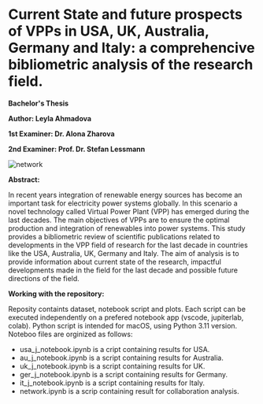 # Current State and future prospects of VPPs in USA, UK, Australia, Germany and Italy: a comprehencive bibliometric analysis of the research field.


**Bachelor's Thesis** 

**Author: Leyla Ahmadova** 

**1st Examiner: Dr. Alona Zharova** 

**2nd Examiner: Prof. Dr. Stefan Lessmann**


![network](https://github.com/user-attachments/assets/703b3179-4b63-4560-b160-f18cd5be8f15)


**Abstract:**

In recent years integration of renewable energy sources has become an important task for electricity power systems  globally. In this scenario a novel technology called Virtual 
Power Plant (VPP) has emerged during the last decades. The main objectives of  VPPs are to ensure the optimal production and integration of renewables  into power systems. 
This study provides a bibliometric review of scientific publications related to developments in the VPP field of research for the last decade  in countries like the USA, Australia,
UK, Germany and Italy. The aim of analysis is to provide information about current state of the research, impactful developments made in the field for the last decade and possible 
future directions of the field. 


**Working with the repository:**

Reposity containts  dataset, notebook script and plots. Each script can be executed independently on a prefered notebook app (vscode, jupiterlab, colab). Python script is intended for macOS, using  Python 3.11 version. Noteboo files are orginized as follows:

- usa_j_notebook.ipynb is a cript containing results for USA.
- au_j_notebook.ipynb is a script containing results for Australia.
- uk_j_notebook.ipynb is a script containing results for UK.
- ger_j_notebook.ipynb is a script containing results for Germany.
- it_j_notebook.ipynb is a script containing results for Italy.
- network.ipynb is a scrip containing result for collaboration analysis.



